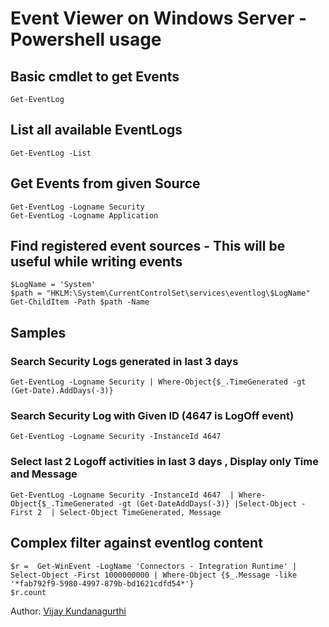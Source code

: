 # Event Viewer on Windows Server - Powershell usage 


## Basic cmdlet to get Events 
`Get-EventLog`

## List all available EventLogs
`Get-EventLog -List`

## Get Events from given Source 
```
Get-EventLog -Logname Security
Get-EventLog -Logname Application
```

## Find registered event sources - This will be useful while writing events 
```
$LogName = 'System'
$path = "HKLM:\System\CurrentControlSet\services\eventlog\$LogName"
Get-ChildItem -Path $path -Name 
```



## Samples 
### Search Security Logs generated in last 3 days 
```
Get-EventLog -Logname Security | Where-Object{$_.TimeGenerated -gt (Get-Date).AddDays(-3)}
```


### Search Security Log with Given ID (4647 is LogOff event)
```
Get-EventLog -Logname Security -InstanceId 4647 
```


### Select last 2 Logoff activities in last 3 days , Display only Time and Message 
```
Get-EventLog -Logname Security -InstanceId 4647  | Where-Object{$_.TimeGenerated -gt (Get-DateAddDays(-3)} |Select-Object -First 2  | Select-Object TimeGenerated, Message
```

## Complex filter against eventlog content 
```
$r =  Get-WinEvent -LogName 'Connectors - Integration Runtime' | Select-Object -First 1000000000 | Where-Object {$_.Message -like '*fab792f9-5980-4997-879b-bd1621cdfd54*'}
$r.count
```


Author: [Vijay Kundanagurthi](http://twitter.com/vijred)
